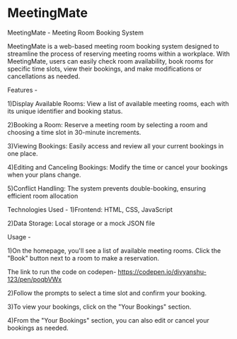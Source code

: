 # MeetingMate
MeetingMate - Meeting Room Booking System

MeetingMate is a web-based meeting room booking system designed to streamline the process of reserving meeting rooms within a workplace. With MeetingMate, users can easily check room availability, book rooms for specific time slots, view their bookings, and make modifications or cancellations as needed.

Features -

1)Display Available Rooms: View a list of available meeting rooms, each with its unique identifier and booking status.

2)Booking a Room: Reserve a meeting room by selecting a room and choosing a time slot in 30-minute increments.

3)Viewing Bookings: Easily access and review all your current bookings in one place.

4)Editing and Canceling Bookings: Modify the time or cancel your bookings when your plans change.

5)Conflict Handling: The system prevents double-booking, ensuring efficient room allocation

Technologies Used -
1)Frontend: HTML, CSS, JavaScript

2)Data Storage: Local storage or a mock JSON file

Usage -

1)On the homepage, you'll see a list of available meeting rooms. Click the "Book" button next to a room to make a reservation.

The link to run the code on codepen-
https://codepen.io/divyanshu-123/pen/poqbVWx

2)Follow the prompts to select a time slot and confirm your booking.

3)To view your bookings, click on the "Your Bookings" section.

4)From the "Your Bookings" section, you can also edit or cancel your bookings as needed.
